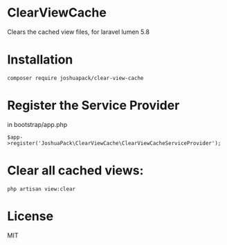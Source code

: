# ClearViewCache
Clears the cached view files, for laravel lumen 5.8

# Installation
    composer require joshuapack/clear-view-cache

# Register the Service Provider 
in bootstrap/app.php

    $app->register('JoshuaPack\ClearViewCache\ClearViewCacheServiceProvider');

# Clear all cached views:
    php artisan view:clear

# License

MIT 
 
